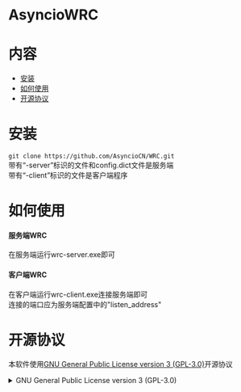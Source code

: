 # AsyncioWRC

# 内容

- [安装](#安装)
- [如何使用](#如何使用)
- [开源协议](#开源协议)

# 安装

`git clone https://github.com/AsyncioCN/WRC.git`\
带有“-server”标识的文件和config.dict文件是服务端\
带有“-client”标识的文件是客户端程序

# 如何使用

#### 服务端WRC
在服务端运行wrc-server.exe即可

#### 客户端WRC
在客户端运行wrc-client.exe连接服务端即可\
连接的端口应为服务端配置中的"listen_address"



# 开源协议
本软件使用[GNU General Public License version 3 (GPL-3.0)](https://opensource.org/licenses/GPL-3.0)开源协议
<details>
<summary>GNU General Public License version 3 (GPL-3.0)</summary>
  
### Preamble
  
## 引言
  
The GNU General Public License is a free, copyleft license for software and other kinds of works. GNU通用公共许可协议（为方便阅读，以下简称“GPL协议”）是一种适用于软件和其他各类作品的自由且不可加以限制的（copyleft）版权许可协议。

The licenses for most software and other practical works are designed to take away your freedom to share and change the works. By contrast, the GNU General Public License is intended to guarantee your freedom to share and change all versions of a program--to make sure it remains free software for all its users. We, the Free Software Foundation, use the GNU General Public License for most of our software; it applies also to any other work released this way by its authors. You can apply it to your programs, too.

大多数软件和其他作品的许可协议是以排除分享和修改作品的权利为出发点进行设计的。与之相反，GPL协议意在保证分享、修改一项程序的各个版本的自由——以保证这个程序对所有用户都是自由软件。我们自由软件基金会在自己的大部分软件上使用了GPL协议，GPL协议同样也适用于任何其他由作者以此种方式发布的作品。你也可以将GPL协议适用于你的程序。

When we speak of free software, we are referring to freedom, not price. Our General Public Licenses are designed to make sure that you have the freedom to distribute copies of free software (and charge for them if you wish), that you receive source code or can get it if you want it, that you can change the software or use pieces of it in new free programs, and that you know you can do these things.

当我们在谈论free software（自由软件）的时候，这里的free是指自由，而不是免费。我们设计GPL协议即是为了确保你能够自由分发自由软件的副本（你可以为此收取费用）、收到源代码或者在需要的时候获取源代码、修改软件或者在新的自由程序中使用其中的片段，并保证你能够确信自己有权做上述的事情。

To protect your rights, we need to prevent others from denying you these rights or asking you to surrender the rights. Therefore, you have certain responsibilities if you distribute copies of the software, or if you modify it: responsibilities to respect the freedom of others.

为了保护你的权利，我们需要避免他人拒绝承认你的权利或者要求你放弃自己的权利。因此，你在分发软件副本或者修改软件的时候，也应当负起尊重他人自由的责任。

For example, if you distribute copies of such a program, whether gratis or for a fee, you must pass on to the recipients the same freedoms that you received. You must make sure that they, too, receive or can get the source code. And you must show them these terms so they know their rights.

例如，如果你分发此类程序的副本，无论是否收费，你必须给予收到副本的人与你同样的自由。你必须确保他人获得或者可以获得程序的源代码。同时你也必须向他们提供本协议的条款，使他们知晓自己的权利。

Developers that use the GNU GPL protect your rights with two steps: (1) assert copyright on the software, and (2) offer you this License giving you legal permission to copy, distribute and/or modify it.

使用GPL协议的开发者通过两个步骤来保障你的权利：（1）申明软件版权；以及（2）向你提供本许可协议以授权你复制、分发和/或修改该软件的合法许可。

For the developers' and authors' protection, the GPL clearly explains that there is no warranty for this free software. For both users' and authors' sake, the GPL requires that modified versions be marked as changed, so that their problems will not be attributed erroneously to authors of previous versions.

对于开发者和作者的保护，GPL协议明确说明了该自由软件不存在任何保证。同时为了用户和作者，GPL协议要求应对修改后的版本进行标注，以免错误地将修改版本的问题归咎于先前版本的作者。

Some devices are designed to deny users access to install or run modified versions of the software inside them, although the manufacturer can do so. This is fundamentally incompatible with the aim of protecting users' freedom to change the software. The systematic pattern of such abuse occurs in the area of products for individuals to use, which is precisely where it is most unacceptable. Therefore, we have designed this version of the GPL to prohibit the practice for those products. If such problems arise substantially in other domains, we stand ready to extend this provision to those domains in future versions of the GPL, as needed to protect the freedom of users.

尽管生产厂商可以在设备中安装或运行软件的修改版本，但是部分设备在设计上还是会拒绝用户在其中安装或运行修改版本软件的权限。这与我们保护用户修改软件自由的目标在根本上是矛盾的。这种不当的系统模式在个人产品中的出现恰恰是最无法接受的。因此，我们设计了这一版GPL协议来防止此类情况。如果此类问题还发生在其他领域，我们也为保护用户自由，做好了在将来的GPL条款中扩展这些领域的准备。

Finally, every program is threatened constantly by software patents. States should not allow patents to restrict development and use of software on general-purpose computers, but in those that do, we wish to avoid the special danger that patents applied to a free program could make it effectively proprietary. To prevent this, the GPL assures that patents cannot be used to render the program non-free.

最后，所有程序都面临着软件专利的持续威胁。国家不应该允许专利限制通用计算机软件的开发和使用，但是，在存在此类限制的国家，我们希望避免适用于自由程序的专利可能导致该程序实际上变为专有的特殊危险。为防止此类情况的发生，GPL协议确保了专利无法使程序非自由化。

The precise terms and conditions for copying, distribution and modification follow. 以下是关于复制、分发以及修改的详细条款和条件。

### TERMS AND CONDITIONS
## 条款和条件
0. Definitions.
0. 定义
“This License” refers to version 3 of the GNU General Public License.

“本协议”是指GNU通用公共许可协议第3版。

“Copyright” also means copyright-like laws that apply to other kinds of works, such as semiconductor masks.

“版权”亦包括适用于其他种类作品的类版权法律，例如半导体光罩。

“The Program” refers to any copyrightable work licensed under this License. Each licensee is addressed as “you”. “Licensees” and “recipients” may be individuals or organizations.

“程序”指根据本协议进行许可的任何受版权保护的作品。每个被许可人称为“你”。“被许可人”和“接收者”可以是个人或组织。

To “modify” a work means to copy from or adapt all or part of the work in a fashion requiring copyright permission, other than the making of an exact copy. The resulting work is called a “modified version” of the earlier work or a work “based on” the earlier work.

“修改（modify）”一个作品是指以需要版权许可的方式对作品的全部或部分进行复制（copy）或者改编（adapt），有别于制作一致的副本。所产生的作品称为前作的“修改版”或“基于”前作的作品。

A “covered work” means either the unmodified Program or a work based on the Program.

“受保护的作品（covered work）”是指未经修改的程序或者基于程序而产生的作品（a work based on the Program）。

To “propagate” a work means to do anything with it that, without permission, would make you directly or secondarily liable for infringement under applicable copyright law, except executing it on a computer or modifying a private copy. Propagation includes copying, distribution (with or without modification), making available to the public, and in some countries other activities as well.

“传播”一个作品是指除在计算机上执行或者修改私有副本以外的，根据所适用的版权法律，只要未经许可实施就会使你承担直接或间接侵权责任的任何行为。传播包括复制、分发（无论修改与否）、向公众提供、以及在一些国家的其他行为。

To “convey” a work means any kind of propagation that enables other parties to make or receive copies. Mere interaction with a user through a computer network, with no transfer of a copy, is not conveying.

“转发”一个作品是指任何一种可以使其他方制作或接收副本的传播行为。仅仅通过计算机网络与用户进行交互，而没有传输任何副本的行为不属于转发。

An interactive user interface displays “Appropriate Legal Notices” to the extent that it includes a convenient and prominently visible feature that (1) displays an appropriate copyright notice, and (2) tells the user that there is no warranty for the work (except to the extent that warranties are provided), that licensees may convey the work under this License, and how to view a copy of this License. If the interface presents a list of user commands or options, such as a menu, a prominent item in the list meets this criterion.

一个显示“适当的法律声明”的用户交互界面应具有下列方便且醒目的可见特征：（1）显示适当的版权声明，以及（2）告知用户该作品不存在任何保证（提供保证的除外）、被许可人可以根据本协议转发作品以及查阅本协议的途径。如果界面展示的是一系列命令或选项，例如菜单，在列表提供醒目的选项方能满足上述要求。

1. Source Code.
1. 源代码
The “source code” for a work means the preferred form of the work for making modifications to it. “Object code” means any non-source form of a work.

作品的“源代码”是指对作品进行修改所首选的作品形式。“目标代码”是指作品的任何非源代码形式。

A “Standard Interface” means an interface that either is an official standard defined by a recognized standards body, or, in the case of interfaces specified for a particular programming language, one that is widely used among developers working in that language.

“标准接口”是指由受认可的标准组织定义的官方标准，或者在特定编程语言所指定的接口中为该语言的开发者所广泛使用的接口。

The “System Libraries” of an executable work include anything, other than the work as a whole, that (a) is included in the normal form of packaging a Major Component, but which is not part of that Major Component, and (b) serves only to enable use of the work with that Major Component, or to implement a Standard Interface for which an implementation is available to the public in source code form. A “Major Component”, in this context, means a major essential component (kernel, window system, and so on) of the specific operating system (if any) on which the executable work runs, or a compiler used to produce the work, or an object code interpreter used to run it.

可执行作品的“系统库”包括任何（a）不属于主要组件（Major Component）的一部分，但却包含在主要组件封装的一般结构中，并且（b）仅为主要组件的工作提供必要支持或者为使公众获取源代码而实施标准接口提供必要支持的内容，而非该作品的整体。“主要组件”在此背景下是指运行可执行作品所依赖的特定操作系统（如有）的主要的、必不可少的组件（内核、窗口系统等），或用来产生作品的编译器，或运行作品所需的目标代码解释器。

The “Corresponding Source” for a work in object code form means all the source code needed to generate, install, and (for an executable work) run the object code and to modify the work, including scripts to control those activities. However, it does not include the work's System Libraries, or general-purpose tools or generally available free programs which are used unmodified in performing those activities but which are not part of the work. For example, Corresponding Source includes interface definition files associated with source files for the work, and the source code for shared libraries and dynamically linked subprograms that the work is specifically designed to require, such as by intimate data communication or control flow between those subprograms and other parts of the work.

目标代码形式的作品，其“相应的源代码”是指生成 、安装、（对可执行作品来说）运行目标代码以及修改作品所需的全部源代码，包括控制上述活动的脚本。但是，其中不包含系统库、通用工具或者在未经修改的情况下为实施上述活动而使用的一般可获得的且不属于作品的一部分的自由程序。例如，相应的源代码包括与作品的源文件相关联的接口定义文件，以及作品明确依赖的共享库和动态链接子程序的源代码，诸如子程序与作品的其他部分之间存在密切的数据交换或控制流的情形。

The Corresponding Source need not include anything that users can regenerate automatically from other parts of the Corresponding Source.

相应的源代码不需要包括用户可以通过相应的源代码的其它部分自动生成的内容。

The Corresponding Source for a work in source code form is that same work.

作品相应的源代码如是源代码形式，其即等同于作品本身。

2. Basic Permissions.
2. 基本许可
All rights granted under this License are granted for the term of copyright on the Program, and are irrevocable provided the stated conditions are met. This License explicitly affirms your unlimited permission to run the unmodified Program. The output from running a covered work is covered by this License only if the output, given its content, constitutes a covered work. This License acknowledges your rights of fair use or other equivalent, as provided by copyright law.

根据本协议授予的所有权利的期限为程序的版权期限，此等授权在满足条件的情况下是不可撤销的。本协议明确确认你不受限制地运行未修改的程序的权利。仅在输出内容构成受保护的作品时，运行受保护的作品所产生的输出受本协议的约束。本协议承认你根据版权法律所享有的合理使用的权利以及其他等同的权利。

You may make, run and propagate covered works that you do not convey, without conditions so long as your license otherwise remains in force. You may convey covered works to others for the sole purpose of having them make modifications exclusively for you, or provide you with facilities for running those works, provided that you comply with the terms of this License in conveying all material for which you do not control copyright. Those thus making or running the covered works for you must do so exclusively on your behalf, under your direction and control, on terms that prohibit them from making any copies of your copyrighted material outside their relationship with you.

只要你的许可仍然有效，你就可以无条件地制作、运行和传播你未转发的受保护的作品。你可以将受保护的作品转发给他人，该等转发仅限于他人专门为你进行修改或者为你提供运行该作品的设备的目的，并且此等转发应以你在转发一切版权不由你所控制的材料时遵守本协议的条款为前提。因此，为你制作或运行受保护的作品的人必须在您的指导和控制下，且只能以你的名义，并在禁止他们在除你和他们之间的关系之外复制你的受版权保护的材料的条件下来制作或运行受保护的作品。

Conveying under any other circumstances is permitted solely under the conditions stated below. Sublicensing is not allowed; section 10 makes it unnecessary.

其他情形下的转发仅仅在符合下述的条件时才能被允许。禁止转授权；转授权因第10条的规定并不必要。

3. Protecting Users' Legal Rights from Anti-Circumvention Law.
3. 针对反规避技术措施法律的用户权利保护
No covered work shall be deemed part of an effective technological measure under any applicable law fulfilling obligations under article 11 of the WIPO copyright treaty adopted on 20 December 1996, or similar laws prohibiting or restricting circumvention of such measures.

受保护的作品不应被视为任何，履行12月20日通过的《WIPO版权条约》第11条所规定义务的准据法（所适用的法律）或者其他禁止或限制规避技术措施的相似法律下，有效的技术措施的一部分。

When you convey a covered work, you waive any legal power to forbid circumvention of technological measures to the extent such circumvention is effected by exercising rights under this License with respect to the covered work, and you disclaim any intention to limit operation or modification of the work as a means of enforcing, against the work's users, your or third parties' legal rights to forbid circumvention of technological measures.

当你转发受保护的作品时，你同意放弃任何禁止为行使本协议下与受保护的作品相关的权利而实施的规避技术措施行为的权利，并且你同意放弃以执行你和第三方所具有的禁止规避技术措施行为的法律权利为手段的任何限制用户对作品进行操作或修改的意图。

4. Conveying Verbatim Copies.
4. 转发未修改的副本
You may convey verbatim copies of the Program's source code as you receive it, in any medium, provided that you conspicuously and appropriately publish on each copy an appropriate copyright notice; keep intact all notices stating that this License and any non-permissive terms added in accord with section 7 apply to the code; keep intact all notices of the absence of any warranty; and give all recipients a copy of this License along with the Program.

你可以在收到程序源代码后通过任何形式转发未经修改的程序源代码的副本，但你须在每份副本中显著而恰当地发布适当的版权声明；保留陈述本协议和根据本协议第7条适用于代码的任何非许可性条款的内容的完整声明。

You may charge any price or no price for each copy that you convey, and you may offer support or warranty protection for a fee.

你可以免费转发副本或者对转发的副本收取费用，也可以提供支持或保修以收取费用。

5. Conveying Modified Source Versions.
5. 转发修改后的源代码版本
You may convey a work based on the Program, or the modifications to produce it from the Program, in the form of source code under the terms of section 4, provided that you also meet all of these conditions:

你可以以第4条规定的源代码的形式，转发基于本程序的作品或其修改内容，但必须同时满足下列条件：

a) The work must carry prominent notices stating that you modified it, and giving a relevant date.

a) 该作品须具有显著的声明，说明您对该作品进行了修改并提供修改相关的日期。

b) The work must carry prominent notices stating that it is released under this License and any conditions added under section 7. This requirement modifies the requirement in section 4 to “keep intact all notices”.

b) 该作品须具有显著的声明，说明该作品是依据本协议以及根据第7条附加的条件进行发布的。本要求将把第4条所列的对应要求修改为“保留”完整保留所有声明。

c) You must license the entire work, as a whole, under this License to anyone who comes into possession of a copy. This License will therefore apply, along with any applicable section 7 additional terms, to the whole of the work, and all its parts, regardless of how they are packaged. This License gives no permission to license the work in any other way, but it does not invalidate such permission if you have separately received it.

c) 你必须根据本协议将作品整体完整地许可给任何拥有其副本的人。本协议及其适用的任何根据本协议第7条附加的条款适用于整个作品和作品的所有部分，无论其如何封包。本协议不允许以任何其他方式许可该作品，但如果你单独接受了其他方式的许可，本协议并不当然导致该等许可无效。

d) If the work has interactive user interfaces, each must display Appropriate Legal Notices; however, if the Program has interactive interfaces that do not display Appropriate Legal Notices, your work need not make them do so.

d) 如果该作品具有交互式用户界面，则每个用户界面均须显示适当的法律声明；但如果本程序具有交互式用户界面却不显示适当的法律声明，你的作品也无需进行显示。

A compilation of a covered work with other separate and independent works, which are not by their nature extensions of the covered work, and which are not combined with it such as to form a larger program, in or on a volume of a storage or distribution medium, is called an “aggregate” if the compilation and its resulting copyright are not used to limit the access or legal rights of the compilation's users beyond what the individual works permit. Inclusion of a covered work in an aggregate does not cause this License to apply to the other parts of the aggregate.

存储在存储空间或分发介质上的受保护的作品与其他独立的作品的汇编，同时其在性质上不是受保护的作品的扩展，并且没有与之相结合而构成更大的程序，如果该汇编及其产生的版权没有被用来超越其中的单体作品的许可对该汇编的用户的访问和法律权利进行限制，则称之为“聚合”。在聚合中包含受保护的作品并不会使本协议适用于该聚合的其他部分。

6. Conveying Non-Source Forms.
6. 以非源代码形式转发
You may convey a covered work in object code form under the terms of sections 4 and 5, provided that you also convey the machine-readable Corresponding Source under the terms of this License, in one of these ways:

你可以根据本协议第4条和第5条的规定转发目标代码形式的受保护的作品，但你必须同时根据本协议转发及其可读的相应的源码，此等转发需符合下列方式之一：

a) Convey the object code in, or embodied in, a physical product (including a physical distribution medium), accompanied by the Corresponding Source fixed on a durable physical medium customarily used for software interchange.

a) 转发收录在实体产品（包括实体的分发媒介）中的目标代码，并附带固定在常用于软件交换的耐用型物理介质上的相应的源码。

b) Convey the object code in, or embodied in, a physical product (including a physical distribution medium), accompanied by a written offer, valid for at least three years and valid for as long as you offer spare parts or customer support for that product model, to give anyone who possesses the object code either (1) a copy of the Corresponding Source for all the software in the product that is covered by this License, on a durable physical medium customarily used for software interchange, for a price no more than your reasonable cost of physically performing this conveying of source, or (2) access to copy the Corresponding Source from a network server at no charge.

b) 转发收录在实体产品（包括实体的分发媒介）中的目标代码，并附带一份书面要约，该书面要约应给予任何持有该目标代码的主体(1)以不高于你实际进行源码转发的合理成本的价格，一份产品中所有受本协议约束的软件的相应的源码的副本，此副本应储存与常用于软件交换的耐用型物理介质之上，或者(2)对相应的源码的免费的网络服务器访问；此要约在你提为该产品型号提供备件或客户支持期间持续有效且有效期至少为三年。

c) Convey individual copies of the object code with a copy of the written offer to provide the Corresponding Source. This alternative is allowed only occasionally and noncommercially, and only if you received the object code with such an offer, in accord with subsection 6b.

c) 转发单独的目标代码的副本并附带一份提供相应的源码的书面要约副本。此选项仅能在偶尔性的且非商业性的情况下才能被允许，并且目标代码所附的要约应符合第6b条的要求。

d) Convey the object code by offering access from a designated place (gratis or for a charge), and offer equivalent access to the Corresponding Source in the same way through the same place at no further charge. You need not require recipients to copy the Corresponding Source along with the object code. If the place to copy the object code is a network server, the Corresponding Source may be on a different server (operated by you or a third party) that supports equivalent copying facilities, provided you maintain clear directions next to the object code saying where to find the Corresponding Source. Regardless of what server hosts the Corresponding Source, you remain obligated to ensure that it is available for as long as needed to satisfy these requirements.

d) 通过从指定的地点提供访问（免费或付费）来转发目标代码，并以相同的方式从同一地点提供对相应的源码提供同等的访问，提供对应的源码不得收取额外费用。你无需要求接收者同时复制目标代码和相应的源码。如果复制目标代码的地点是网络服务器，在你于目标代码旁设置清晰指引并说明在哪里可以或许相应的源码的前提下，你可以将相应的源码储存在另一台支持同样的复制功能呢的服务器上(该服务器由你而非第三方运营)。无论在任何服务器托管相应的源码，你都有义务保证它在为满足这些要求所需的期间内是可用的。

e) Convey the object code using peer-to-peer transmission, provided you inform other peers where the object code and Corresponding Source of the work are being offered to the general public at no charge under subsection 6d.

e) 使用点对点（p2p）传输转发目标代码，但你必须根据第6d条将你在何处向一般公众免费提供作品的目标代码和相应的源码的信息通知给其他节点。

A separable portion of the object code, whose source code is excluded from the Corresponding Source as a System Library, need not be included in conveying the object code work.

目标代码的可分割部分，即其源代码作为系统库被排除于相应的源码的部分，在转发时需包含在目标代码作品之中。

A “User Product” is either (1) a “consumer product”, which means any tangible personal property which is normally used for personal, family, or household purposes, or (2) anything designed or sold for incorporation into a dwelling. In determining whether a product is a consumer product, doubtful cases shall be resolved in favor of coverage. For a particular product received by a particular user, “normally used” refers to a typical or common use of that class of product, regardless of the status of the particular user or of the way in which the particular user actually uses, or expects or is expected to use, the product. A product is a consumer product regardless of whether the product has substantial commercial, industrial or non-consumer uses, unless such uses represent the only significant mode of use of the product.

“用户产品”是指(1) “消费产品”，即任何通常用于个人、家庭或者生活目的有形个人财产，或者(2)任何为在住宅中使用而设计或销售的物品。在判断一款产品是否属于消费产品时，存疑的情形应按照扩大消费产品覆盖范围的倾向进行决定。对于特定用户收到的特定产品，“通常用于”是指对该类产品典型的或常见的使用，不论该特定用户的状态或其实际使用、预期使用或被要求使用该产品的方式是怎样的。无论产品是否具有实质上的商业、工业或者非消费者用途，这些用途均不影响对消费产品的判断，除非前述用途代表了该产品唯一且重要的使用方式。

“Installation Information” for a User Product means any methods, procedures, authorization keys, or other information required to install and execute modified versions of a covered work in that User Product from a modified version of its Corresponding Source. The information must suffice to ensure that the continued functioning of the modified object code is in no case prevented or interfered with solely because modification has been made.

用户产品的“安装信息”是指任何方法、流程、授权密钥或其他在该用户产品中通过相应的源码的修改版安装和执行修改版受保护的作品的信息。该信息必须足以确保修改后的目标代码能够在持续工作中不会单纯因修改而被阻止或干扰。

If you convey an object code work under this section in, or with, or specifically for use in, a User Product, and the conveying occurs as part of a transaction in which the right of possession and use of the User Product is transferred to the recipient in perpetuity or for a fixed term (regardless of how the transaction is characterized), the Corresponding Source conveyed under this section must be accompanied by the Installation Information. But this requirement does not apply if neither you nor any third party retains the ability to install modified object code on the User Product (for example, the work has been installed in ROM).

如果你根据本条转发在用户产品中的、随同用户产品的或者专门用于用户产品的目标代码作品，并且该转发作为交易的一部分会使用户产品的占有权和使用权在在一定期限内或永久转让给接收者（无论该交易是如何描述的），根据本条所转发的相应的源码必须具有安装信息。但是，此要求在你或任何第三方都不具有在用户产品上安装修改版的目标代码的能力的情况下并不适用（例如作品被安装在ROM上的情况）。

The requirement to provide Installation Information does not include a requirement to continue to provide support service, warranty, or updates for a work that has been modified or installed by the recipient, or for the User Product in which it has been modified or installed. Access to a network may be denied when the modification itself materially and adversely affects the operation of the network or violates the rules and protocols for communication across the network.

提供安装信息这一要求中并不包括继续为接收者已修改或安装的作品或用户产品提供支持服务、保修或者更新的要求。当所做的修改本身对网络运行造成实质且负面的影响或者违反了网络通信协议和规则时，可以拒绝其网络访问。

Corresponding Source conveyed, and Installation Information provided, in accord with this section must be in a format that is publicly documented (and with an implementation available to the public in source code form), and must require no special password or key for unpacking, reading or copying.

根据本条所转发的相应的源码以及所提供的安装信息必须采用有公开记录的格式（并伴有公众可以取得的源代码形式的工具），且不得对解压、读取或复制设置密码或密钥。

6. Conveying Non-Source Forms.
6. 以非源代码形式转发
You may convey a covered work in object code form under the terms of sections 4 and 5, provided that you also convey the machine-readable Corresponding Source under the terms of this License, in one of these ways:

你可以根据本协议第4条和第5条的规定转发目标代码形式的受保护的作品，但你必须同时根据本协议转发及其可读的相应的源码，此等转发需符合下列方式之一：

a) Convey the object code in, or embodied in, a physical product (including a physical distribution medium), accompanied by the Corresponding Source fixed on a durable physical medium customarily used for software interchange.

a) 转发收录在实体产品（包括实体的分发媒介）中的目标代码，并附带固定在常用于软件交换的耐用型物理介质上的相应的源码。

b) Convey the object code in, or embodied in, a physical product (including a physical distribution medium), accompanied by a written offer, valid for at least three years and valid for as long as you offer spare parts or customer support for that product model, to give anyone who possesses the object code either (1) a copy of the Corresponding Source for all the software in the product that is covered by this License, on a durable physical medium customarily used for software interchange, for a price no more than your reasonable cost of physically performing this conveying of source, or (2) access to copy the Corresponding Source from a network server at no charge.

b) 转发收录在实体产品（包括实体的分发媒介）中的目标代码，并附带一份书面要约，该书面要约应给予任何持有该目标代码的主体(1)以不高于你实际进行源码转发的合理成本的价格，一份产品中所有受本协议约束的软件的相应的源码的副本，此副本应储存与常用于软件交换的耐用型物理介质之上，或者(2)对相应的源码的免费的网络服务器访问；此要约在你提为该产品型号提供备件或客户支持期间持续有效且有效期至少为三年。

c) Convey individual copies of the object code with a copy of the written offer to provide the Corresponding Source. This alternative is allowed only occasionally and noncommercially, and only if you received the object code with such an offer, in accord with subsection 6b.

c) 转发单独的目标代码的副本并附带一份提供相应的源码的书面要约副本。此选项仅能在偶尔性的且非商业性的情况下才能被允许，并且目标代码所附的要约应符合第6b条的要求。

c)d) Convey the object code by offering access from a designated place (gratis or for a charge), and offer equivalent access to the Corresponding Source in the same way through the same place at no further charge. You need not require recipients to copy the Corresponding Source along with the object code. If the place to copy the object code is a network server, the Corresponding Source may be on a different server (operated by you or a third party) that supports equivalent copying facilities, provided you maintain clear directions next to the object code saying where to find the Corresponding Source. Regardless of what server hosts the Corresponding Source, you remain obligated to ensure that it is available for as long as needed to satisfy these requirements.

d) 通过从指定的地点提供访问（免费或付费）来转发目标代码，并以相同的方式从同一地点提供对相应的源码提供同等的访问，提供对应的源码不得收取额外费用。你无需要求接收者同时复制目标代码和相应的源码。如果复制目标代码的地点是网络服务器，在你于目标代码旁设置清晰指引并说明在哪里可以或许相应的源码的前提下，你可以将相应的源码储存在另一台支持同样的复制功能呢的服务器上(该服务器由你而非第三方运营)。无论在任何服务器托管相应的源码，你都有义务保证它在为满足这些要求所需的期间内是可用的。

e) Convey the object code using peer-to-peer transmission, provided you inform other peers where the object code and Corresponding Source of the work are being offered to the general public at no charge under subsection 6d.

e) 使用点对点（p2p）传输转发目标代码，但你必须根据第6d条将你在何处向一般公众免费提供作品的目标代码和相应的源码的信息通知给其他节点。

A separable portion of the object code, whose source code is excluded from the Corresponding Source as a System Library, need not be included in conveying the object code work.

目标代码的可分割部分，即其源代码作为系统库被排除于相应的源码的部分，在转发时需包含在目标代码作品之中。

A “User Product” is either (1) a “consumer product”, which means any tangible personal property which is normally used for personal, family, or household purposes, or (2) anything designed or sold for incorporation into a dwelling. In determining whether a product is a consumer product, doubtful cases shall be resolved in favor of coverage. For a particular product received by a particular user, “normally used” refers to a typical or common use of that class of product, regardless of the status of the particular user or of the way in which the particular user actually uses, or expects or is expected to use, the product. A product is a consumer product regardless of whether the product has substantial commercial, industrial or non-consumer uses, unless such uses represent the only significant mode of use of the product.

“用户产品（User Product）”是指(1) “消费产品”，即任何通常用于个人、家庭或者生活目的有形个人财产，或者(2)任何为在住宅中使用而设计或销售的物品。在判断一款产品是否属于消费产品时，存疑的情形应按照扩大消费产品覆盖范围的倾向进行决定。对于特定用户收到的特定产品，“通常用于”是指对该类产品典型的或常见的使用，不论该特定用户的状态或其实际使用、预期使用或被要求使用该产品的方式是怎样的。无论产品是否具有实质上的商业、工业或者非消费者用途，这些用途均不影响对消费产品的判断，除非前述用途代表了该产品唯一且重要的使用方式。

“Installation Information” for a User Product means any methods, procedures, authorization keys, or other information required to install and execute modified versions of a covered work in that User Product from a modified version of its Corresponding Source. The information must suffice to ensure that the continued functioning of the modified object code is in no case prevented or interfered with solely because modification has been made.

用户产品的“安装信息（Installation Information）”是指任何方法、流程、授权密钥或其他在该用户产品中通过相应的源码的修改版安装和执行修改版受保护的作品的信息。该信息必须足以确保修改后的目标代码能够在持续工作中不会单纯因修改而被阻止或干扰。

If you convey an object code work under this section in, or with, or specifically for use in, a User Product, and the conveying occurs as part of a transaction in which the right of possession and use of the User Product is transferred to the recipient in perpetuity or for a fixed term (regardless of how the transaction is characterized), the Corresponding Source conveyed under this section must be accompanied by the Installation Information. But this requirement does not apply if neither you nor any third party retains the ability to install modified object code on the User Product (for example, the work has been installed in ROM).

如果你根据本条转发在用户产品中的、随同用户产品的或者专门用于用户产品的目标代码作品，并且该转发作为交易的一部分会使用户产品的占有权和使用权在在一定期限内或永久转让给接收者（无论该交易是如何描述的），根据本条所转发的相应的源码必须具有安装信息。但是，此要求在你或任何第三方都不具有在用户产品上安装修改版的目标代码的能力的情况下并不适用（例如作品被安装在ROM上的情况）。

The requirement to provide Installation Information does not include a requirement to continue to provide support service, warranty, or updates for a work that has been modified or installed by the recipient, or for the User Product in which it has been modified or installed. Access to a network may be denied when the modification itself materially and adversely affects the operation of the network or violates the rules and protocols for communication across the network.

提供安装信息这一要求中并不包括继续为接收者已修改或安装的作品或用户产品提供支持服务、保修或者更新的要求。当所做的修改本身对网络运行造成实质且负面的影响或者违反了网络通信协议和规则时，可以拒绝其网络访问。

Corresponding Source conveyed, and Installation Information provided, in accord with this section must be in a format that is publicly documented (and with an implementation available to the public in source code form), and must require no special password or key for unpacking, reading or copying.

根据本条所转发的相应的源码以及所提供的安装信息必须采用有公开记录的格式（并伴有公众可以取得的源代码形式的工具），且不得对解压、读取或复制设置密码或密钥。

7. Additional Terms.
7. 附加条款
“Additional permissions” are terms that supplement the terms of this License by making exceptions from one or more of its conditions. Additional permissions that are applicable to the entire Program shall be treated as though they were included in this License, to the extent that they are valid under applicable law. If additional permissions apply only to part of the Program, that part may be used separately under those permissions, but the entire Program remains governed by this License without regard to the additional permissions.

“附加许可（additional permissions）”是指对本协议的一个或多个条件设置例外的补充性条款。适用于整个程序的附加条款，在根据本协议有效的情况下应当被视为本协议的一部分。如果附加许可仅适用于部分程序，则该部分可单独在这些许可下使用，但整个程序仍受本协议的约束，而不考虑附加许可。

When you convey a copy of a covered work, you may at your option remove any additional permissions from that copy, or from any part of it. (Additional permissions may be written to require their own removal in certain cases when you modify the work.) You may place additional permissions on material, added by you to a covered work, for which you have or can give appropriate copyright permission.

在你传播受保护的作品副本时，你可以选择从副本或其部分中移除任何附加许可。（附加许可可以要求你在特定情况下将其移除）对于你添加至受保护的作品的材料，如果你拥有这些材料或有权授予这些材料版权许可，你则可以对这些材料增添附加许可。

Notwithstanding any other provision of this License, for material you add to a covered work, you may (if authorized by the copyright holders of that material) supplement the terms of this License with terms:

即使本协议其他任何条款另有规定，你可以（如果经该材料著作权人授权）对本协议条款进行以下补充：

a) Disclaiming warranty or limiting liability differently from the terms of sections 15 and 16 of this License; or

a) 放弃保证或者以不同于第15、16条的方式限制责任；或者

b) Requiring preservation of specified reasonable legal notices or author attributions in that material or in the Appropriate Legal Notices displayed by works containing it; or

b) 要求在该材料或者在包含材料的作品所展示的适当的法律声明中保留合理的特定法律声明或者作者署名；或者

c) Prohibiting misrepresentation of the origin of that material, or requiring that modified versions of such material be marked in reasonable ways as different from the original version; or

c) 禁止对该材料来源的不当陈述，或者要求该材料修改后的版本对其与不同于原版做出合理的标注；或者

d) Limiting the use for publicity purposes of names of licensors or authors of the material; or

d) 限制以宣传为目的使用该材料授权者或作者的名称；或者

e) Declining to grant rights under trademark law for use of some trade names, trademarks, or service marks; or

e) 拒绝授予根据商标法授予商号、商标或者服务表示的权利；或者

f) Requiring indemnification of licensors and authors of that material by anyone who conveys the material (or modified versions of it) with contractual assumptions of liability to the recipient, for any liability that these contractual assumptions directly impose on those licensors and authors.

f) 在按照合同约定接收者负有责任的情况下，要求任何转发该材料（或者其修改版）的人向授权者和作者向进行赔偿，以免这些合同规定直接对授权者和作者施以任何责任。

All other non-permissive additional terms are considered “further restrictions” within the meaning of section 10. If the Program as you received it, or any part of it, contains a notice stating that it is governed by this License along with a term that is a further restriction, you may remove that term. If a license document contains a further restriction but permits relicensing or conveying under this License, you may add to a covered work material governed by the terms of that license document, provided that the further restriction does not survive such relicensing or conveying.

其他所有非许可性附加条款，均属于第10条所规定的“其他限制”。在你收到程序或部分程序的声明中，如果除了说明程序受本协议约束外还含有其他限制，你则可以移除该等条款。如果一份许可文件中含有其他限制但却允许再许可或根据本协议进行转发的，你可以向受保护的作品中添加受此许可文件条款约束的其他材料，但应当在再许可或转发时移除其他限制。

If you add terms to a covered work in accord with this section, you must place, in the relevant source files, a statement of the additional terms that apply to those files, or a notice indicating where to find the applicable terms.

若你根据本条在受保护的作品中加入了条款，你必须在附加条款适用的相关源文件中加入对附加条款的说明或者指明在何处找到所适用条款的通知。

Additional terms, permissive or non-permissive, may be stated in the form of a separately written license, or stated as exceptions; the above requirements apply either way.

不论是许可性还是非许可性，附加条款可以以单独的书面许可形式发布或者以例外情形进行说明；任何方式均应符合上述的要求。

8. Termination.
8. 终止
You may not propagate or modify a covered work except as expressly provided under this License. Any attempt otherwise to propagate or modify it is void, and will automatically terminate your rights under this License (including any patent licenses granted under the third paragraph of section 11).

除非明确经本协议允许，不得传播或修改受保护的作品。否则任何传播或修改受保护的作品的尝试均不合法，并将自动终止你在本协议下权利（包括任何根据第11条第3段授予的专利许可）。

However, if you cease all violation of this License, then your license from a particular copyright holder is reinstated (a) provisionally, unless and until the copyright holder explicitly and finally terminates your license, and (b) permanently, if the copyright holder fails to notify you of the violation by some reasonable means prior to 60 days after the cessation.

但是，如果你停止一切违反本协议的行为，你从特定著作权人处获得的许可 (a) 将会临时恢复，除非并直到著作权人最终明确终止你的许可，和(b) 在著作权人在你停止违反协议后的60日内未通过合理方式通知你的违反协议的情况下，将会永久恢复。

Moreover, your license from a particular copyright holder is reinstated permanently if the copyright holder notifies you of the violation by some reasonable means, this is the first time you have received notice of violation of this License (for any work) from that copyright holder, and you cure the violation prior to 30 days after your receipt of the notice.

此外，你从特定著作权人处获得的许可在著作权人通过合理方式通知你违反协议的情况，即你从著作权人处首次收到违反本协议的通知（对任意作品），你应当在收到通知后的30天内纠正违反协议的行为。

Termination of your rights under this section does not terminate the licenses of parties who have received copies or rights from you under this License. If your rights have been terminated and not permanently reinstated, you do not qualify to receive new licenses for the same material under section 10.

根据本条终止协议并不会终止根据本协议从你处收到副本或授权的当事人之间的许可协议。如果你的权利已被终止且没有永久恢复，你则失去根据第10条接收同样材料的新的许可的资格。

9. Acceptance Not Required for Having Copies.
9. 持有副本无需接受协议
You are not required to accept this License in order to receive or run a copy of the Program. Ancillary propagation of a covered work occurring solely as a consequence of using peer-to-peer transmission to receive a copy likewise does not require acceptance. However, nothing other than this License grants you permission to propagate or modify any covered work. These actions infringe copyright if you do not accept this License. Therefore, by modifying or propagating a covered work, you indicate your acceptance of this License to do so.

你无需接受本协议即可接收或运行程序的副本。仅在由于在使用点对点传输来接收副本时而发生的对受保护的作品的辅助传播情况下，亦无需对本协议进行接受。但是，只有本协议才能授予你传播或修改任何受保护的作品的权利。你在不接受本协议的情况下传播或修改任何受保护的作品的行为，将构成著作权侵权。因此，若你修改或传播受保护的作品，则表示你同意接受本协议的约束。

10. Automatic Licensing of Downstream Recipients.
10. 对下游接收者的自动授权
Each time you convey a covered work, the recipient automatically receives a license from the original licensors, to run, modify and propagate that work, subject to this License. You are not responsible for enforcing compliance by third parties with this License.

当你转发受保护的作品时，接收者会根据本协议从原始授权者处自动获得运行、修改和传播该作品的许可。你不需要对第三方就本协议的合规负责。

An “entity transaction” is a transaction transferring control of an organization, or substantially all assets of one, or subdividing an organization, or merging organizations. If propagation of a covered work results from an entity transaction, each party to that transaction who receives a copy of the work also receives whatever licenses to the work the party's predecessor in interest had or could give under the previous paragraph, plus a right to possession of the Corresponding Source of the work from the predecessor in interest, if the predecessor has it or can get it with reasonable efforts.

“实体交易（entity transaction）”是指转让一个组织的控制权或者大体上的全部资产，亦或是组织的分立合并。如果受保护的作品因实体交易传播，该实体交易中收到作品副本的当事方也会获得在前利益相关者（predecessor in interest）所具有的或者能够根据前一段的内容所给予的对该作品的许可，另外，如果在前利益相关者持有或通过合理的努力能够获得作品相应的源码，该实体交易中收到作品副本的当事方则拥有从在前利益相关者处获得作品相应的源码的权利。

You may not impose any further restrictions on the exercise of the rights granted or affirmed under this License. For example, you may not impose a license fee, royalty, or other charge for exercise of rights granted under this License, and you may not initiate litigation (including a cross-claim or counterclaim in a lawsuit) alleging that any patent claim is infringed by making, using, selling, offering for sale, or importing the Program or any portion of it.

你不得对根据本协议所授予或肯定的权利的实行施以任何进一步限制。例如，你不得因他人行使本许可下授予的权利而收取许可费、版税或其他费用，并且不得以制造、使用、销售、许诺销售或者进口程序或程序的任何部分侵犯专利权利要求为由提起诉讼（包括在诉讼中提起交叉诉讼或反诉）。

11. Patents.
11. 专利
A “contributor” is a copyright holder who authorizes use under this License of the Program or a work on which the Program is based. The work thus licensed is called the contributor's “contributor version”. A contributor's “essential patent claims” are all patent claims owned or controlled by the contributor, whether already acquired or hereafter acquired, that would be infringed by some manner, permitted by this License, of making, using, or selling its contributor version, but do not include claims that would be infringed only as a consequence of further modification of the contributor version. For purposes of this definition, “control” includes the right to grant patent sublicenses in a manner consistent with the requirements of this License.

“贡献者（contributor）”是指根据本协议对程序或者程序所依赖的作品进行使用授权的著作权人。因此，这样的授权作品被称为贡献者的“贡献者版本（contributor version）”。贡献者的“基本专利权利要求”是指贡献者所有或控制的，可能会被本协议所允许的制造、使用或销售其贡献者版本的行为以某种方式所侵犯，的全部专利权利要求，无论是已经取得的还是即将获得的，但不包括仅因对贡献者版本的进一步修改而受到侵犯的权利要求。在本定义中，“控制（control）”包括拥有以符合本协议要求的方式对专利进行转授权的权利。

Each contributor grants you a non-exclusive, worldwide, royalty-free patent license under the contributor's essential patent claims, to make, use, sell, offer for sale, import and otherwise run, modify and propagate the contents of its contributor version.

每个贡献者根据贡献者的基本专利权利要求授予您一个非排他性的、全球范围内的、免专利费的专利许可，用于制作、使用、销售、许诺销售、进口和以其他方式运行、修改和传播其贡献者版本的内容。

In the following three paragraphs, a “patent license” is any express agreement or commitment, however denominated, not to enforce a patent (such as an express permission to practice a patent or covenant not to sue for patent infringement). To “grant” such a patent license to a party means to make such an agreement or commitment not to enforce a patent against the party.

在以下三段中，“专利许可（patent license）”是指任何表示不会执行专利的明示协议或承诺，无论其如何命名（例如实施专利的明示许可或者不得就专利侵权提起诉讼的协议）。向一方“授予（grant）”此种专利许可是指作出不会对该方执行专利的协议或承诺。

If you convey a covered work, knowingly relying on a patent license, and the Corresponding Source of the work is not available for anyone to copy, free of charge and under the terms of this License, through a publicly available network server or other readily accessible means, then you must either (1) cause the Corresponding Source to be so available, or (2) arrange to deprive yourself of the benefit of the patent license for this particular work, or (3) arrange, in a manner consistent with the requirements of this License, to extend the patent license to downstream recipients. “Knowingly relying” means you have actual knowledge that, but for the patent license, your conveying the covered work in a country, or your recipient's use of the covered work in a country, would infringe one or more identifiable patents in that country that you have reason to believe are valid.

如果你明知其依赖于某专利而转发受保护的作品，且未根据本协议通过公众可访问的网络服务器或者其他易于访问的方式免费为他人提供复制该作品相应的源码的途径，则你必须(1)使相应的源码可以被他人获取，或者(2) 放弃该作品的专利许可所带来的权益，或者(3)以符合本协议要求的方式，将专利许可扩展到下游接收者。“明知其依赖于”是指你实际知晓，若无专利许可，你在一个国家转发受保护的作品或者你的接收者在这个国家使用受保护的作品，将会侵犯你有理由相信有效的一项或多项可识别的该国专利。

If, pursuant to or in connection with a single transaction or arrangement, you convey, or propagate by procuring conveyance of, a covered work, and grant a patent license to some of the parties receiving the covered work authorizing them to use, propagate, modify or convey a specific copy of the covered work, then the patent license you grant is automatically extended to all recipients of the covered work and works based on it.

如果根据一项交易或安排，或在与之相关的情况下，你转发或通过促成转发传播受保护的作品，并向收到受保护的作品的某些当事人授予专利许可，授权他们使用、传播、修改或转发受保护作品的特定副本，则你授予的专利许可会自动拓展至受保护作品以及基于它的作品的所有接收者。

A patent license is “discriminatory” if it does not include within the scope of its coverage, prohibits the exercise of, or is conditioned on the non-exercise of one or more of the rights that are specifically granted under this License. You may not convey a covered work if you are a party to an arrangement with a third party that is in the business of distributing software, under which you make payment to the third party based on the extent of your activity of conveying the work, and under which the third party grants, to any of the parties who would receive the covered work from you, a discriminatory patent license (a) in connection with copies of the covered work conveyed by you (or copies made from those copies), or (b) primarily for and in connection with specific products or compilations that contain the covered work, unless you entered into that arrangement, or that patent license was granted, prior to 28 March 2007.

如果专利许可 不包含在一项专利性许可所覆盖的范围内，禁止行使本许可明确授予的一项或多项权利或以不行使这些权利为条件，则属于“歧视性（discriminatory）”专利许可。如果你与从事软件分发业务的第三方签约并依约定根据作品转发活动的范围向第三方付费，在下列情况下你不得转发受保护的作品：(a)该第三方向任何从你处收到副本的一方授予与你转发的受保护的作品副本（或这些副本的复制件）相关的歧视性专利许可，或(b)该第三方向任何从你处收到副本的一方授予主要用于包含受保护的作品的特定产品或汇编或者与之相关的歧视性专利许可，除非你加入约定的时间或专利许可的时间在2007年3月28日之前。

Nothing in this License shall be construed as excluding or limiting any implied license or other defenses to infringement that may otherwise be available to you under applicable patent law.

本协议中的任何内容均不应被解释为排除或限制任何默示许可或其他在所适用的专利法下可能有效的侵权抗辩。

12. No Surrender of Others' Freedom.
12. 不得弃置他人的自由
If conditions are imposed on you (whether by court order, agreement or otherwise) that contradict the conditions of this License, they do not excuse you from the conditions of this License. If you cannot convey a covered work so as to satisfy simultaneously your obligations under this License and any other pertinent obligations, then as a consequence you may not convey it at all. For example, if you agree to terms that obligate you to collect a royalty for further conveying from those to whom you convey the Program, the only way you could satisfy both those terms and this License would be to refrain entirely from conveying the Program.

如果对你施加的条件（无论是通过法院命令、协议或其他方式）与本协议规定的条件相矛盾，其并不会免除你遵守本协议所设条件的义务。如果你在转发受保护的作品时无法同时满足本协议所设义务和其他相关义务，你则不得进行转发。例如，如果你同意了你有义务就向程序的转发对象就转发收取版税的条款，唯一能同时满足该义务和本协议规定的做法即为完全避免对本程序的转发。

13. Use with the GNU Affero General Public License.
13. 与GNU Affero通用公共许可协议的兼容
Notwithstanding any other provision of this License, you have permission to link or combine any covered work with a work licensed under version 3 of the GNU Affero General Public License into a single combined work, and to convey the resulting work. The terms of this License will continue to apply to the part which is the covered work, but the special requirements of the GNU Affero General Public License, section 13, concerning interaction through a network will apply to the combination as such.

不论本协议其他条款如何规定，你可以将受保护的作品与任何根据GNU Affero通用公共许可协议进行授权的作品进行连接或结合，形成结合作品（combined work），并转发产生的作品。本协议条款将会继续适用于结合作品中属于受保护的作品的部分，但是GNU Affero通用公共许可协议第13条提出的关于通过网络交互的特殊要求将会适用于结合作品本身。

14. Revised Versions of this License.
14. 本许可协议的修订版
The Free Software Foundation may publish revised and/or new versions of the GNU General Public License from time to time. Such new versions will be similar in spirit to the present version, but may differ in detail to address new problems or concerns.

自由软件基金会可以不时地发布修改版或新版的GNU通用公共许可协议。新版本将秉持与早先版本同样的精神，但可能会为解决新的问题或担忧而在细节上有所不同。

Each version is given a distinguishing version number. If the Program specifies that a certain numbered version of the GNU General Public License “or any later version” applies to it, you have the option of following the terms and conditions either of that numbered version or of any later version published by the Free Software Foundation. If the Program does not specify a version number of the GNU General Public License, you may choose any version ever published by the Free Software Foundation.

每个版本都具会有不同的版本号。如果程序明确指出适用特定版本的GNU通用公共许可协议“或任何后续版本”，你可以选择采用自由软件基金会发布的该特定版本或者任何后续的版本的条款与条件。如果本程序并未明确指出其适用的GNU通用公共许可协议的版本号，你则可以选择自由软件基金会发布的任意一版。

If the Program specifies that a proxy can decide which future versions of the GNU General Public License can be used, that proxy's public statement of acceptance of a version permanently authorizes you to choose that version for the Program.

如果本程序指定某一代理决定适用某一将来版本的GNU通用公共许可协议，则该代理接受某一版本的公共陈述将会永久授权你为程序选择该版本的的GNU通用公共许可协议协议。

Later license versions may give you additional or different permissions. However, no additional obligations are imposed on any author or copyright holder as a result of your choosing to follow a later version.

新版本的许可协议可能会给予你额外的或不同的许可。但是，选择采用新版本的许可协议将不会向任何作者或者著作权人施加任何额外义务。

15. Disclaimer of Warranty.
15. 免责声明
THERE IS NO WARRANTY FOR THE PROGRAM, TO THE EXTENT PERMITTED BY APPLICABLE LAW. EXCEPT WHEN OTHERWISE STATED IN WRITING THE COPYRIGHT HOLDERS AND/OR OTHER PARTIES PROVIDE THE PROGRAM “AS IS” WITHOUT WARRANTY OF ANY KIND, EITHER EXPRESSED OR IMPLIED, INCLUDING, BUT NOT LIMITED TO, THE IMPLIED WARRANTIES OF MERCHANTABILITY AND FITNESS FOR A PARTICULAR PURPOSE. THE ENTIRE RISK AS TO THE QUALITY AND PERFORMANCE OF THE PROGRAM IS WITH YOU. SHOULD THE PROGRAM PROVE DEFECTIVE, YOU ASSUME THE COST OF ALL NECESSARY SERVICING, REPAIR OR CORRECTION.

在所适用的法律允许的范围内，本程序不存在任何的保证。除非另有书面声明，著作权人和/或其他当事人“现以”不做出任何种类的、明示或默示的保证的方式提供本程序，包括但不限于对可销售性和适用于特定目的的默示保证。本程序质量与性能的一切风险均应由你自行承担。如果程序被证明有缺陷，您应承担所有必要的维护、修理或修正费用。

16. Limitation of Liability.
16. 责任限制
IN NO EVENT UNLESS REQUIRED BY APPLICABLE LAW OR AGREED TO IN WRITING WILL ANY COPYRIGHT HOLDER, OR ANY OTHER PARTY WHO MODIFIES AND/OR CONVEYS THE PROGRAM AS PERMITTED ABOVE, BE LIABLE TO YOU FOR DAMAGES, INCLUDING ANY GENERAL, SPECIAL, INCIDENTAL OR CONSEQUENTIAL DAMAGES ARISING OUT OF THE USE OR INABILITY TO USE THE PROGRAM (INCLUDING BUT NOT LIMITED TO LOSS OF DATA OR DATA BEING RENDERED INACCURATE OR LOSSES SUSTAINED BY YOU OR THIRD PARTIES OR A FAILURE OF THE PROGRAM TO OPERATE WITH ANY OTHER PROGRAMS), EVEN IF SUCH HOLDER OR OTHER PARTY HAS BEEN ADVISED OF THE POSSIBILITY OF SUCH DAMAGES.

在任何情况下，除非所适用的法律要求或经书面同意，否则任何著作权人或任何根据上述条款修改和/或转发程序的其他当事人均不对你承担损害赔偿责任，包括任何因使用或无法使用本程序而产生的一般的、特殊的、附带或间接损害赔偿（包括但不限于数据丢失、数据篡改、你或第三方遭受的损失或者程序无法与其他任何程序共同运行），即使该著作权人或其他当事人已被告知此类损害的可能性。

17. Interpretation of Sections 15 and 16.
17. 第15、16条的解释
If the disclaimer of warranty and limitation of liability provided above cannot be given local legal effect according to their terms, reviewing courts shall apply local law that most closely approximates an absolute waiver of all civil liability in connection with the Program, unless a warranty or assumption of liability accompanies a copy of the Program in return for a fee.

如果前述免责声明和责任限制的条款无法获得当地法律效力，审查的法院应当适用最接近于放弃有关本程序的民事责任的本地法律规定，除非程序副本为其附带的保证或者责任承诺收费。
</details>

